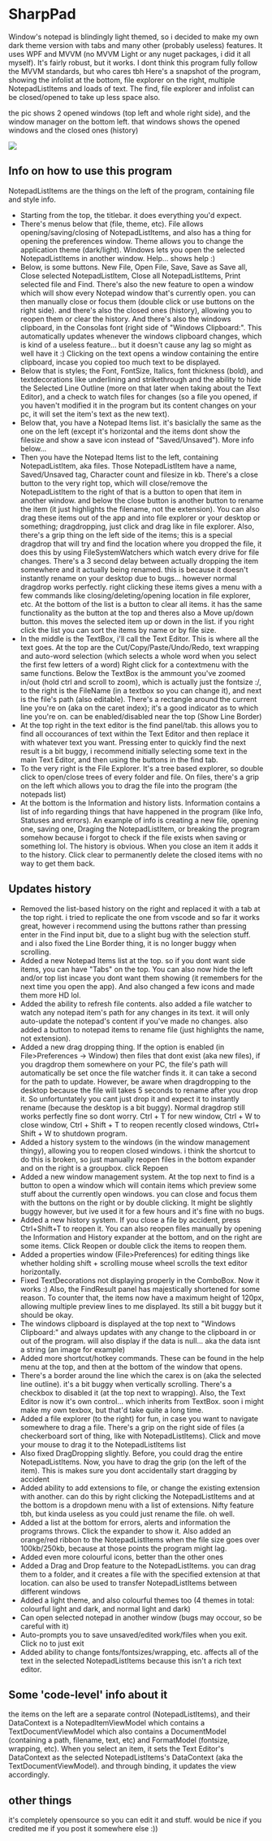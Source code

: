 # SharpPad
Window's notepad is blindingly light themed, so i decided to make my own dark theme version with tabs and many other (probably useless) features. It uses WPF and MVVM (no MVVM Light or any nuget packages, i did it all myself). It's fairly robust, but it works. I dont think this program fully follow the MVVM standards, but who cares tbh
Here's a snapshot of the program, showing the infolist at the bottom, file explorer on the right, multiple NotepadListItems and loads of text. The find, file explorer and infolist can be closed/opened to take up less space also.

the pic shows 2 opened windows (top left and whole right side), and the window manager on the bottom left. that windows shows the opened windows and the closed ones (history)

![](latestupdate10orsomething.png)

## Info on how to use this program
NotepadListItems are the things on the left of the program, containing file and style info.
- Starting from the top, the titlebar. it does everything you'd expect.
- There's menus below that (file, theme, etc). File allows opening/saving/closing of NotepadListItems, and also has a thing for opening the preferences window. Theme allows you to change the application theme (dark/light). Windows lets you open the selected NotepadListItems in another window. Help... shows help :)
- Below, is some buttons. New File, Open File, Save, Save as Save all, Close selected NotepadListItem, Close all NotepadListItems, Print selected file and Find. There's also the new feature to open a window which will show every Notepad window that's currently open. you can then manually close or focus them (double click or use buttons on the right side). and there's also the closed ones (history), allowing you to reopen them or clear the history. And there's also the windows clipboard, in the Consolas font (right side of "Windows Clipboard:". This automatically updates whenever the windows clipboard changes, which is kind of a useless feature... but it doesn't cause any lag so might as well have it :) Clicking on the text opens a window containing the entire clipboard, incase you copied too much text to be displayed.
- Below that is styles; the Font, FontSize, Italics, font thickness (bold), and textdecorations like underlining and strikethrough and the ability to hide the Selected Line Outline (more on that later when taking about the Text Editor), and a check to watch files for changes (so a file you opened, if you haven't modified it in the program but its content changes on your pc, it will set the item's text as the new text).
- Below that, you have a Notepad Items list. it's basiclally the same as the one on the left (except it's horizontal and the items dont show the filesize and show a save icon instead of "Saved/Unsaved"). More info below... 
- Then you have the Notepad Items list to the left, containing NotepadListItem, aka files. Those NotepadListItem have a name, Saved/Unsaved tag, Character count and filesize in kb. There's a close button to the very right top, which will close/remove the NotepadListItem to the right of that is a button to open that item in another window. and below the close button is another button to rename the item (it just highlights the filename, not the extension). You can also drag these items out of the app and into file explorer or your desktop or something; dragdropping, just click and drag like in file explorer. Also, there's a grip thing on the left side of the items; this is a special dragdrop that will try and find the location where you dropped the file, it does this by using FileSystemWatchers which watch every drive for file changes. There's a 3 second delay between actually dropping the item somewhere and it actually being renamed. this is because it doesn't instantly rename on your desktop due to bugs... however normal dragdrop works perfectly. right clicking these items gives a menu with a few commands like closing/deleting/opening location in file explorer, etc. At the bottom of the list is a button to clear all items. it has the same functionality as the button at the top and theres also a Move up/down button. this moves the selected item up or down in the list. if you right click the list you can sort the items by name or by file size.
- In the middle is the TextBox, i'll call the Text Editor. This is where all the text goes. At the top are the Cut/Copy/Paste/Undo/Redo, text wrapping and auto-word selection (which selects a whole word when you select the first few letters of a word) Right click for a contextmenu with the same functions. Below the TextBox is the ammount you've zoomed in/out (hold ctrl and scroll to zoom), which is actually just the fontsize :/, to the right is the FileName (in a textbox so you can change it), and next is the file's path (also editable). There's a rectangle around the current line you're on (aka on the caret index); it's a good indicator as to which line you're on. can be enabled/disabled near the top (Show Line Border)
- At the top right in the text editor is the find panel/tab. this allows you to find all occourances of text within the Text Editor and then replace it with whatever text you want. Pressing enter to quickly find the next result is a bit buggy, i recommend initially selecting some text in the main Text Editor, and then using the buttons in the find tab. 
- To the very right is the File Explorer. It's a tree based explorer, so double click to open/close trees of every folder and file. On files, there's a grip on the left which allows you to drag the file into the program (the notepads list)
- At the bottom is the Information and history lists. Information contains a list of info regarding things that have happened in the program (like Info, Statuses and errors). An example of info is creating a new file, opening one, saving one, Draging the NotepadListItem, or breaking the program somehow because i forgot to check if the file exists when saving or something lol. The history is obvious. When you close an item it adds it to the history. Click clear to permanently delete the closed items with no way to get them back.

## Updates history
- Removed the list-based history on the right and replaced it with a tab at the top right. i tried to replicate the one from vscode and so far it works great, however i recommend using the buttons rather than pressing enter in the Find input bit, due to a slight bug with the selection stuff. and i also fixed the Line Border thing, it is no longer buggy when scrolling.
- Added a new Notepad Items list at the top. so if you dont want side items, you can have "Tabs" on the top. You can also now hide the left and/or top list incase you dont want them showing (it remembers for the next time you open the app). And also changed a few icons and made them more HD lol.
- Added the ability to refresh file contents. also added a file watcher to watch any notepad item's path for any changes in its text. it will only auto-update the notepad's content if you've made no changes. also added a button to notepad items to rename file (just highlights the name, not extension).
- Added a new drag dropping thing. If the option is enabled (in File>Preferences -> Window) then files that dont exist (aka new files), if you dragdrop them somewhere on your PC, the file's path will automatically be set once the file watcher finds it. it can take a second for the path to update. However, be aware when dragdropping to the desktop because the file will takes 5 seconds to rename after you drop it. So unfortuntately you cant just drop it and expect it to instantly rename (because the desktop is a bit buggy). Normal dragdrop still works perfectly fine so dont worry. Ctrl + T for new window, Ctrl + W to close window, Ctrl + Shift + T to reopen recently closed windows, Ctrl+ Shift + W to shutdown program.
- Added a history system to the windows (in the window management thingy), allowing you to reopen closed windows. i think the shortcut to do this is broken, so just manually reopen files in the bottom expander and on the right is a groupbox. click Repoen 
- Added a new window management system. At the top next to find is a button to open a window which will contain items which preview some stuff about the currently open windows. you can close and focus them with the buttons on the right or by double clicking. It might be slightly buggy however, but ive used it for a few hours and it's fine with no bugs.
- Added a new history system. If you close a file by accident, press Ctrl+Shift+T to reopen it. You can also reopen files manually by opening the Information and History expander at the bottom, and on the right are some items. Click Reopen or double click the items to reopen them.
- Added a properties window (File>Preferences) for editing things like whether holding shift + scrolling mouse wheel scrolls the text editor horizontally.
- Fixed TextDecorations not displaying properly in the ComboBox. Now it works :) Also, the FindResult panel has majestically shortened for some reason. To counter that, the items now have a maximum height of 120px, allowing multiple preview lines to me displayed. Its still a bit buggy but it should be okay.
- The windows clipboard is displayed at the top next to "Windows Clipboard:" and always updates with any change to the clipboard in or out of the program. will also display if the data is null... aka the data isnt a string (an image for example)
- Added more shortcut/hotkey commands. These can be found in the help menu at the top, and then at the bottom of the window that opens.
- There's a border around the line which the carex is on (aka the selected line outline). it's a bit buggy when vertically scrolling. There's a checkbox to disabled it (at the top next to wrapping). Also, the Text Editor is now it's own control... which inherits from TextBox. soon i might make my own texbox, but that'd take quite a long time.
- Added a file explorer (to the right) for fun, in case you want to navigate somewhere to drag a file. There's a grip on the right side of files (a checkerboard sort of thing, like with NotepadListItems). Click and move your mouse to drag it to the NotepadListItems list
- Also fixed DragDropping slightly. Before, you could drag the entire NotepadListItems. Now, you have to drag the grip (on the left of the item). This is makes sure you dont accidentally start dragging by accident
- Added ability to add extensions to file, or change the existing extension with another. can do this by right clicking the NotepadListItems and at the bottom is a dropdown menu with a list of extensions. Nifty feature tbh, but kinda useless as you could just rename the file. oh well.
- Added a list at the bottom for errors, alerts and information the programs throws. Click the expander to show it. Also added an orange/red ribbon to the NotepadListItems when the file size goes over 100kb/250kb, because at those points the program might lag.
- Added even more colourful icons, better than the other ones
- Added a Drag and Drop feature to the NotepadListItems. you can drag them to a folder, and it creates a file with the specified extension at that location. can also be used to transfer NotepadListItems between different windows
- Added a light theme, and also colourful themes too (4 themes in total: colourful light and dark, and normal light and dark)
- Can open selected notepad in another window (bugs may occour, so be careful with it)
- Auto-prompts you to save unsaved/edited work/files when you exit. Click no to just exit
- Added ability to change fonts/fontsizes/wrapping, etc. affects all of the text in the selected NotepadListItems because this isn't a rich text editor. 

## Some 'code-level' info about it
the items on the left are a separate control (NotepadListItems), and their DataContext is a NotepadItemViewModel which contains a TextDocumentViewModel which also contains a DocumentModel (containing a path, filename, text, etc) and FormatModel (fontsize, wrapping, etc). When you select an item, it sets the Text Editor's DataContext as the selected NotepadListItems's DataContext (aka the TextDocumentViewModel). and through binding, it updates the view accordingly.

## other things
it's completely opensource so you can edit it and stuff. would be nice if you credited me if you post it somewhere else :))
